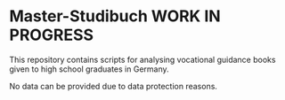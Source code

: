 # Master-Studibuch WORK IN PROGRESS
This repository contains scripts for analysing vocational guidance books given to high school graduates in Germany.

No data can be provided due to data protection reasons.
